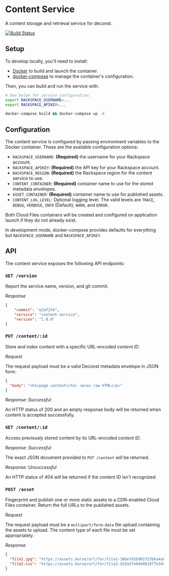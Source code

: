 # Content Service

A content storage and retrieval service for deconst.

[![Build Status](https://travis-ci.org/deconst/content-service.svg?branch=master)](https://travis-ci.org/deconst/content-service)

## Setup

To develop locally, you'll need to install:

 * [Docker](https://docs.docker.com/installation/#installation) to build and launch the container.
 * [docker-compose](https://docs.docker.com/compose/install/) to manage the container's configuration.

Then, you can build and run the service with:

```bash
# See below for service configuration.
export RACKSPACE_USERNAME=...
export RACKSPACE_APIKEY=...

docker-compose build && docker-compose up -d
```

## Configuration

The content service is configured by passing environment variables to the Docker container. These are the available configuration options:

 * `RACKSPACE_USERNAME`: **(Required)** the username for your Rackspace account.
 * `RACKSPACE_APIKEY`: **(Required)** the API key for your Rackspace account.
 * `RACKSPACE_REGION`: **(Required)** the Rackspace region for the content service to use.
 * `CONTENT_CONTAINER`: **(Required)** container name to use for the stored metadata envelopes.
 * `ASSET_CONTAINER`: **(Required)** container name to use for published assets.
 * `CONTENT_LOG_LEVEL`: Optional logging level. The valid levels are `TRACE`, `DEBUG`, `VERBOSE`, `INFO` (Default), `WARN`, and `ERROR`.

Both Cloud Files containers will be created and configured on application launch if they do not already exist.

In development mode, docker-compose provides defaults for everything but `RACKSPACE_USERNAME` and `RACKSPACE_APIKEY`.

## API

The content service exposes the following API endpoints:

### `GET /version`

Report the service name, version, and git commit.

*Response*

```json
{
    "commit": "e2af254",
    "service": "content-service",
    "version": "1.0.0"
}
```

### `PUT /content/:id`

Store and index content with a specific URL-encoded *content ID*.

*Request*

The request payload must be a valid Deconst metadata envelope in JSON form.

```json
{
  "body": "<h1>page content</h1> <p>as raw HTML</p>"
}
```

*Response: Successful*

An HTTP status of 200 and an empty response body will be returned when content is accepted successfully.

### `GET /content/:id`

Access previously stored content by its URL-encoded *content ID*.

*Response: Successful*

The exact JSON document provided to `PUT /content` will be returned.

*Response: Unsuccessful*

An HTTP status of 404 will be returned if the content ID isn't recognized.

### `POST /asset`

Fingerprint and publish one or more static assets to a CDN-enabled Cloud Files container. Return the full URLs to the published assets.

*Request*

The request payload must be a `multipart/form-data` file upload containing the assets to upload. The content type of each file must be set appropriately.

*Response*

```json
{
  "file1.jpg": "https://assets.horse/url/for/file1-38be7d1b981f2fb6a4a0a052453f887373dc1fe8.jpg",
  "file2.css": "https://assets.horse/url/for/file2-d2da57e04b0818f7e3dd18da3b73c9b54a73cbe5.css"
}
```
